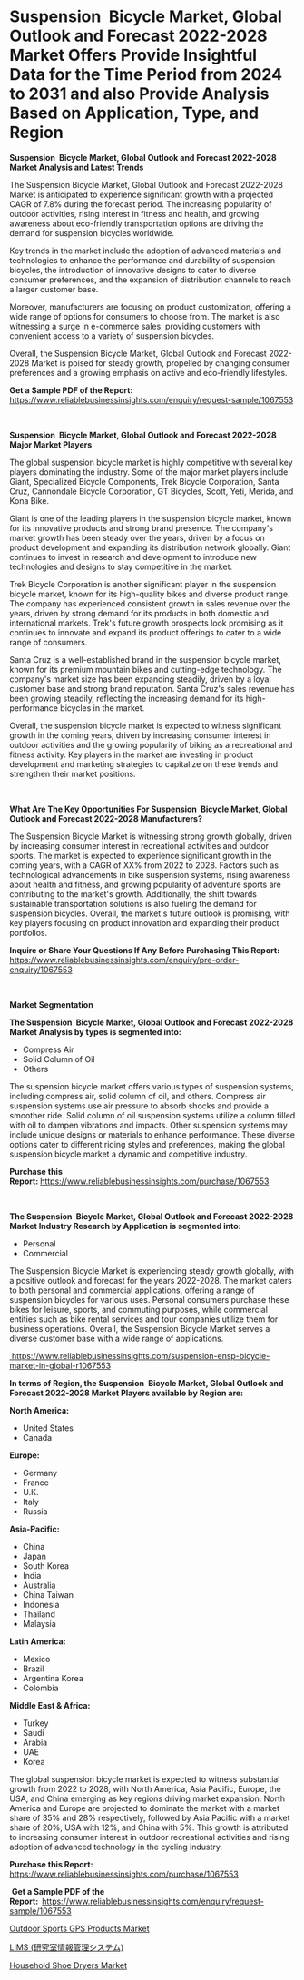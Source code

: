 <p><h1>Suspension Bicycle Market, Global Outlook and Forecast 2022-2028 Market Offers Provide Insightful Data for the Time Period from 2024 to 2031 and also Provide Analysis Based on Application, Type, and Region</h1></p><p><strong>Suspension Bicycle Market, Global Outlook and Forecast 2022-2028 Market Analysis and Latest Trends</strong></p>
<p><p>The Suspension Bicycle Market, Global Outlook and Forecast 2022-2028 Market is anticipated to experience significant growth with a projected CAGR of 7.8% during the forecast period. The increasing popularity of outdoor activities, rising interest in fitness and health, and growing awareness about eco-friendly transportation options are driving the demand for suspension bicycles worldwide. </p><p>Key trends in the market include the adoption of advanced materials and technologies to enhance the performance and durability of suspension bicycles, the introduction of innovative designs to cater to diverse consumer preferences, and the expansion of distribution channels to reach a larger customer base. </p><p>Moreover, manufacturers are focusing on product customization, offering a wide range of options for consumers to choose from. The market is also witnessing a surge in e-commerce sales, providing customers with convenient access to a variety of suspension bicycles. </p><p>Overall, the Suspension Bicycle Market, Global Outlook and Forecast 2022-2028 Market is poised for steady growth, propelled by changing consumer preferences and a growing emphasis on active and eco-friendly lifestyles.</p></p>
<p><strong>Get a Sample PDF of the Report:&nbsp;</strong> <a href="https://www.reliablebusinessinsights.com/enquiry/request-sample/1067553">https://www.reliablebusinessinsights.com/enquiry/request-sample/1067553</a></p>
<p>&nbsp;</p>
<p><strong>Suspension Bicycle Market, Global Outlook and Forecast 2022-2028 Major Market Players</strong></p>
<p><p>The global suspension bicycle market is highly competitive with several key players dominating the industry. Some of the major market players include Giant, Specialized Bicycle Components, Trek Bicycle Corporation, Santa Cruz, Cannondale Bicycle Corporation, GT Bicycles, Scott, Yeti, Merida, and Kona Bike.</p><p>Giant is one of the leading players in the suspension bicycle market, known for its innovative products and strong brand presence. The company's market growth has been steady over the years, driven by a focus on product development and expanding its distribution network globally. Giant continues to invest in research and development to introduce new technologies and designs to stay competitive in the market.</p><p>Trek Bicycle Corporation is another significant player in the suspension bicycle market, known for its high-quality bikes and diverse product range. The company has experienced consistent growth in sales revenue over the years, driven by strong demand for its products in both domestic and international markets. Trek's future growth prospects look promising as it continues to innovate and expand its product offerings to cater to a wide range of consumers.</p><p>Santa Cruz is a well-established brand in the suspension bicycle market, known for its premium mountain bikes and cutting-edge technology. The company's market size has been expanding steadily, driven by a loyal customer base and strong brand reputation. Santa Cruz's sales revenue has been growing steadily, reflecting the increasing demand for its high-performance bicycles in the market.</p><p>Overall, the suspension bicycle market is expected to witness significant growth in the coming years, driven by increasing consumer interest in outdoor activities and the growing popularity of biking as a recreational and fitness activity. Key players in the market are investing in product development and marketing strategies to capitalize on these trends and strengthen their market positions.</p></p>
<p>&nbsp;</p>
<p><strong>What Are The Key Opportunities For Suspension Bicycle Market, Global Outlook and Forecast 2022-2028 Manufacturers?</strong></p>
<p><p>The Suspension Bicycle Market is witnessing strong growth globally, driven by increasing consumer interest in recreational activities and outdoor sports. The market is expected to experience significant growth in the coming years, with a CAGR of XX% from 2022 to 2028. Factors such as technological advancements in bike suspension systems, rising awareness about health and fitness, and growing popularity of adventure sports are contributing to the market's growth. Additionally, the shift towards sustainable transportation solutions is also fueling the demand for suspension bicycles. Overall, the market's future outlook is promising, with key players focusing on product innovation and expanding their product portfolios.</p></p>
<p><strong>Inquire or Share Your Questions If Any Before Purchasing This Report:</strong> <a href="https://www.reliablebusinessinsights.com/enquiry/pre-order-enquiry/1067553">https://www.reliablebusinessinsights.com/enquiry/pre-order-enquiry/1067553</a></p>
<p>&nbsp;</p>
<p><strong>Market Segmentation</strong></p>
<p><strong>The Suspension Bicycle Market, Global Outlook and Forecast 2022-2028 Market Analysis by types is segmented into:</strong></p>
<p><ul><li>Compress Air</li><li>Solid Column of Oil</li><li>Others</li></ul></p>
<p><p>The suspension bicycle market offers various types of suspension systems, including compress air, solid column of oil, and others. Compress air suspension systems use air pressure to absorb shocks and provide a smoother ride. Solid column of oil suspension systems utilize a column filled with oil to dampen vibrations and impacts. Other suspension systems may include unique designs or materials to enhance performance. These diverse options cater to different riding styles and preferences, making the global suspension bicycle market a dynamic and competitive industry.</p></p>
<p><strong>Purchase this Report:&nbsp;</strong><a href="https://www.reliablebusinessinsights.com/purchase/1067553">https://www.reliablebusinessinsights.com/purchase/1067553</a></p>
<p>&nbsp;</p>
<p><strong>The Suspension Bicycle Market, Global Outlook and Forecast 2022-2028 Market Industry Research by Application is segmented into:</strong></p>
<p><ul><li>Personal</li><li>Commercial</li></ul></p>
<p><p>The Suspension Bicycle Market is experiencing steady growth globally, with a positive outlook and forecast for the years 2022-2028. The market caters to both personal and commercial applications, offering a range of suspension bicycles for various uses. Personal consumers purchase these bikes for leisure, sports, and commuting purposes, while commercial entities such as bike rental services and tour companies utilize them for business operations. Overall, the Suspension Bicycle Market serves a diverse customer base with a wide range of applications.</p></p>
<p><a href="https://www.reliablebusinessinsights.com/suspension-ensp-bicycle-market-in-global-r1067553">&nbsp;https://www.reliablebusinessinsights.com/suspension-ensp-bicycle-market-in-global-r1067553</a></p>
<p><strong>In terms of Region, the Suspension Bicycle Market, Global Outlook and Forecast 2022-2028 Market Players available by Region are:</strong></p>
<p>
    <p> <strong> North America: </strong>
        <ul>
            <li>United States</li>
            <li>Canada</li>
        </ul>
        </p> 
    <p> <strong> Europe: </strong>
        <ul>
            <li>Germany</li>
            <li>France</li>
            <li>U.K.</li>
            <li>Italy</li>
            <li>Russia</li>
        </ul>
        </p> 
    <p> <strong> Asia-Pacific: </strong>
        <ul>
            <li>China</li>
            <li>Japan</li>
            <li>South Korea</li>
            <li>India</li>
            <li>Australia</li>
            <li>China Taiwan</li>
            <li>Indonesia</li>
            <li>Thailand</li>
            <li>Malaysia</li>
        </ul>
        </p> 
    <p> <strong> Latin America: </strong>
        <ul>
            <li>Mexico</li>
            <li>Brazil</li>
            <li>Argentina Korea</li>
            <li>Colombia</li>
        </ul>
        </p> 
    <p> <strong> Middle East & Africa: </strong>
        <ul>
            <li>Turkey</li>
            <li>Saudi</li>
            <li>Arabia</li>
            <li>UAE</li>
            <li>Korea</li>
        </ul>
    </p>
    </p>
<p><p>The global suspension bicycle market is expected to witness substantial growth from 2022 to 2028, with North America, Asia Pacific, Europe, the USA, and China emerging as key regions driving market expansion. North America and Europe are projected to dominate the market with a market share of 35% and 28% respectively, followed by Asia Pacific with a market share of 20%, USA with 12%, and China with 5%. This growth is attributed to increasing consumer interest in outdoor recreational activities and rising adoption of advanced technology in the cycling industry.</p></p>
<p><strong>Purchase this Report: </strong><a href="https://www.reliablebusinessinsights.com/purchase/1067553">https://www.reliablebusinessinsights.com/purchase/1067553</a></p>
<p>&nbsp;<strong>Get a Sample PDF of the Report:&nbsp;&nbsp;</strong><a href="https://www.reliablebusinessinsights.com/enquiry/request-sample/1067553">https://www.reliablebusinessinsights.com/enquiry/request-sample/1067553</a></p>
<p><strong></strong></p>
<p><p><a href="https://view.publitas.com/reportprime-1/decoding-outdoor-sports-gps-products-market-metrics-market-share-trends-and-growth-patterns/">Outdoor Sports GPS Products Market</a></p><p><a href="https://github.com/LeoraEber/Market-Research-Report-List-1/blob/main/316396586889.md">LIMS (研究室情報管理システム)</a></p><p><a href="https://issuu.com/reportprime-2/docs/household-shoe-dryers-market-size-2030.pptx">Household Shoe Dryers Market</a></p></p>